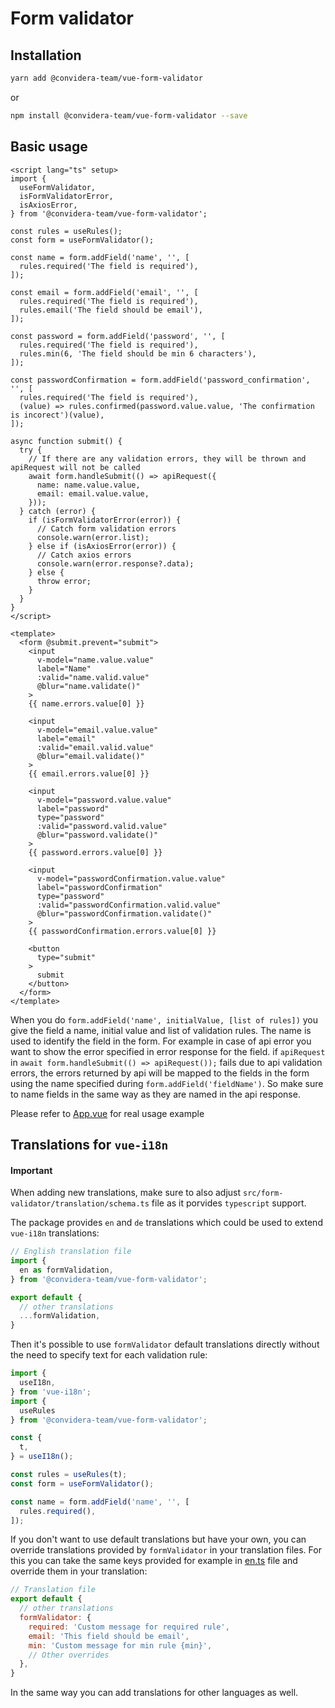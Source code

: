 # Form validator

## Installation

```sh
yarn add @convidera-team/vue-form-validator
```
or

```sh
npm install @convidera-team/vue-form-validator --save
```

## Basic usage

```vue
<script lang="ts" setup>
import {
  useFormValidator,
  isFormValidatorError,
  isAxiosError,
} from '@convidera-team/vue-form-validator';

const rules = useRules();
const form = useFormValidator();

const name = form.addField('name', '', [
  rules.required('The field is required'),
]);

const email = form.addField('email', '', [
  rules.required('The field is required'),
  rules.email('The field should be email'),
]);

const password = form.addField('password', '', [
  rules.required('The field is required'),
  rules.min(6, 'The field should be min 6 characters'),
]);

const passwordConfirmation = form.addField('password_confirmation', '', [
  rules.required('The field is required'),
  (value) => rules.confirmed(password.value.value, 'The confirmation is incorect')(value),
]);

async function submit() {
  try {
    // If there are any validation errors, they will be thrown and apiRequest will not be called
    await form.handleSubmit(() => apiRequest({
      name: name.value.value,
      email: email.value.value,
    }));
  } catch (error) {
    if (isFormValidatorError(error)) {
      // Catch form validation errors
      console.warn(error.list);
    } else if (isAxiosError(error)) {
      // Catch axios errors
      console.warn(error.response?.data);
    } else {
      throw error;
    }
  }
}
</script>

<template>
  <form @submit.prevent="submit">
    <input
      v-model="name.value.value"
      label="Name"
      :valid="name.valid.value"
      @blur="name.validate()"
    >
    {{ name.errors.value[0] }}

    <input
      v-model="email.value.value"
      label="email"
      :valid="email.valid.value"
      @blur="email.validate()"
    >
    {{ email.errors.value[0] }}

    <input
      v-model="password.value.value"
      label="password"
      type="password"
      :valid="password.valid.value"
      @blur="password.validate()"
    >
    {{ password.errors.value[0] }}

    <input
      v-model="passwordConfirmation.value.value"
      label="passwordConfirmation"
      type="password"
      :valid="passwordConfirmation.valid.value"
      @blur="passwordConfirmation.validate()"
    >
    {{ passwordConfirmation.errors.value[0] }}

    <button
      type="submit"
    >
      submit
    </button>
  </form>
</template>
```

When you do `form.addField('name', initialValue, [list of rules])` you give the field a name,
initial value and list of validation rules. The name is used to identify the field in the form. For
example in case of api error you want to show the error specified in error response for the field.
if `apiRequest` in `await form.handleSubmit(() => apiRequest());` fails due to api validation
errors, the errors returned by api will be mapped to the fields in the form using the name
specified during `form.addField('fieldName')`. So make sure to name fields in the same way as they
are named in the api response.

Please refer to [App.vue](./src/App.vue) for real usage example

## Translations for `vue-i18n`

#### Important
When adding new translations, make sure to also adjust `src/form-validator/translation/schema.ts`
file as it porvides `typescript` support.

The package provides `en` and `de` translations which could be used to extend `vue-i18n`
translations:
```javascript
// English translation file
import {
  en as formValidation,
} from '@convidera-team/vue-form-validator';

export default {
  // other translations
  ...formValidation,
}
```

Then it's possible to use `formValidator` default translations directly without the need to specify
text for each validation rule:

```javascript
import {
  useI18n,
} from 'vue-i18n';
import {
  useRules
} from '@convidera-team/vue-form-validator';

const {
  t,
} = useI18n();

const rules = useRules(t);
const form = useFormValidator();

const name = form.addField('name', '', [
  rules.required(),
]);
```

If you don't want to use default translations but have your own, you can override translations
provided by `formValidator` in your translation files. For this you can take the same keys provided
for example in [en.ts](./src/form-validator/translation/en.ts) file and override them in your
translation:

```javascript
// Translation file
export default {
  // other translations
  formValidator: {
    required: 'Custom message for required rule',
    email: 'This field should be email',
    min: 'Custom message for min rule {min}',
    // Other overrides
  },
}

```
In the same way you can add translations for other languages as well.

